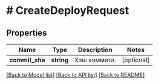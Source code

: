 # # CreateDeployRequest

## Properties

Name | Type | Description | Notes
------------ | ------------- | ------------- | -------------
**commit_sha** | **string** | Хэш коммита. | [optional]

[[Back to Model list]](../../README.md#models) [[Back to API list]](../../README.md#endpoints) [[Back to README]](../../README.md)
